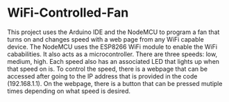 # WiFi-Controlled-Fan

This project uses the Arduino IDE and the NodeMCU to program a fan that turns on and changes speed with a web page from any WiFi capable device.
The NodeMCU uses the ESP8266 WiFi module to enable the WiFi cababilities. It also acts as a microcontroller. 
There are three speeds: low, medium, high.
Each speed also has an associated LED that lights up when that speed on is. 
To control the speed, there is a webpage that can be accessed after going to the IP address that is provided in the code (192.168.1.1). 
On the webpage, there is a button that can be pressed mutiple times depending on what speed is desired. 
